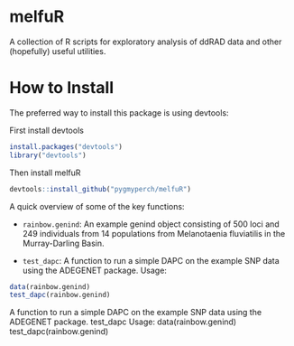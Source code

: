 # melfuR
A collection of R scripts for exploratory analysis of ddRAD data and other (hopefully) useful utilities.

# How to Install

The preferred way to install this package is using devtools:

First install devtools

```r
install.packages("devtools")
library("devtools")
```

Then install melfuR

```r
devtools::install_github("pygmyperch/melfuR")
```

A quick overview of some of the key functions:

* `rainbow.genind`: An example genind object consisting of 500 loci and 249 individuals from 14 populations from Melanotaenia fluviatilis in the Murray-Darling Basin. 

* `test_dapc`: A function to run a simple DAPC on the example SNP data using the ADEGENET package.
Usage:

```r
data(rainbow.genind)
test_dapc(rainbow.genind)
```




A function to run a simple DAPC on the example SNP data using the ADEGENET package.
test_dapc
Usage:
data(rainbow.genind)
test_dapc(rainbow.genind)

